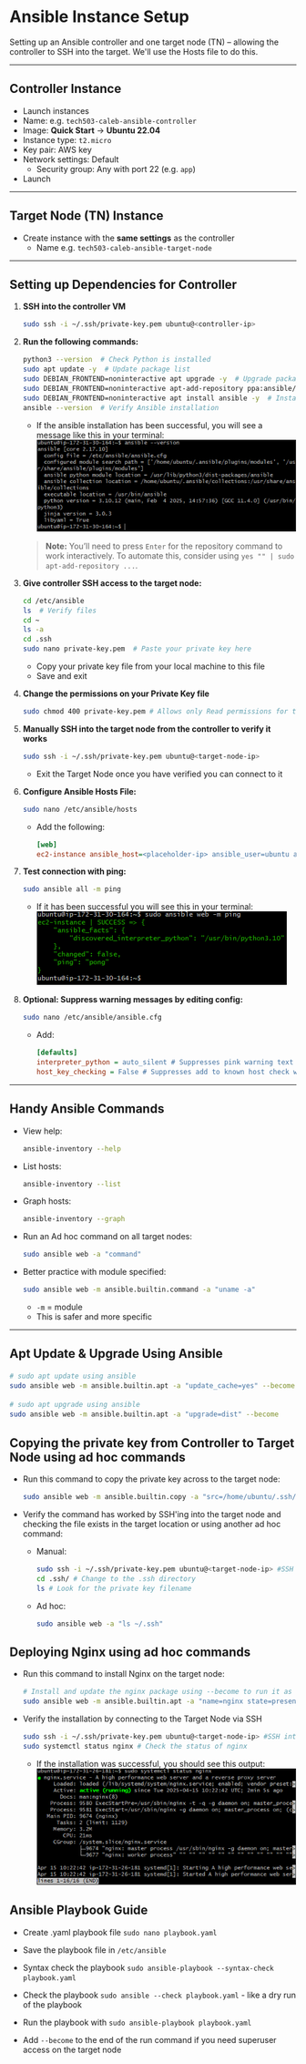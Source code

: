 
# Ansible Instance Setup

Setting up an Ansible controller and one target node (TN) – allowing the controller to SSH into the target. We'll use the Hosts file to do this.

---

## Controller Instance

- Launch instances
- Name: e.g. `tech503-caleb-ansible-controller`
- Image: **Quick Start** → **Ubuntu 22.04**
- Instance type: `t2.micro`
- Key pair: AWS key
- Network settings: Default  
  - Security group: Any with port 22 (e.g. `app`)
- Launch

---

## Target Node (TN) Instance

- Create instance with the **same settings** as the controller
  - Name e.g. `tech503-caleb-ansible-target-node`

---

## Setting up Dependencies for Controller

1. **SSH into the controller VM**

    ```bash
    sudo ssh -i ~/.ssh/private-key.pem ubuntu@<controller-ip>
    ```

2. **Run the following commands:**

   ```bash
   python3 --version  # Check Python is installed
   sudo apt update -y  # Update package list
   sudo DEBIAN_FRONTEND=noninteractive apt upgrade -y  # Upgrade packages
   sudo DEBIAN_FRONTEND=noninteractive apt-add-repository ppa:ansible/ansible  # Add Ansible PPA
   sudo DEBIAN_FRONTEND=noninteractive apt install ansible -y  # Install Ansible
   ansible --version  # Verify Ansible installation
   ```

    - If the ansible installation has been successful, you will see a message like this in your terminal:  
   ![Ansible Version](./images/ansible-version.png)

   > **Note:** You’ll need to press `Enter` for the repository command to work interactively. To automate this, consider using `yes "" | sudo apt-add-repository ...`.

3. **Give controller SSH access to the target node:**

   ```bash
   cd /etc/ansible
   ls  # Verify files
   cd ~
   ls -a
   cd .ssh
   sudo nano private-key.pem  # Paste your private key here
   ```

   - Copy your private key file from your local machine to this file
   - Save and exit

4. **Change the permissions on your Private Key file**

    ```bash
    sudo chmod 400 private-key.pem # Allows only Read permissions for the owner
    ```
   
5. **Manually SSH into the target node from the controller to verify it works**

   ```bash
   sudo ssh -i ~/.ssh/private-key.pem ubuntu@<target-node-ip>
   ```

   - Exit the Target Node once you have verified you can connect to it

6. **Configure Ansible Hosts File:**

   ```bash
   sudo nano /etc/ansible/hosts
   ```

   - Add the following:

     ```ini
     [web]
     ec2-instance ansible_host=<placeholder-ip> ansible_user=ubuntu ansible_ssh_private_key_file=/home/ubuntu/.ssh/<placeholder-key-name>
     ```

7. **Test connection with ping:**

   ```bash
   sudo ansible all -m ping
   ```

   - If it has been successful you will see this in your terminal:  
      ![Ansible Success Ping](./images/ansible-ping-success.png)

8. **Optional: Suppress warning messages by editing config:**

   ```bash
   sudo nano /etc/ansible/ansible.cfg
   ```

   - Add:

     ```ini
     [defaults]
     interpreter_python = auto_silent # Suppresses pink warning text for python interpreter
     host_key_checking = False # Suppresses add to known host check when running ad hoc commands
     ```

---

## Handy Ansible Commands

- View help:
  ```bash
  ansible-inventory --help
  ```

- List hosts:
  ```bash
  ansible-inventory --list
  ```

- Graph hosts:
  ```bash
  ansible-inventory --graph
  ```

- Run an Ad hoc command on all target nodes:
  ```bash
  sudo ansible web -a "command"
  ```

- Better practice with module specified:
  ```bash
  sudo ansible web -m ansible.builtin.command -a "uname -a"
  ```

  - `-m` = module
  - This is safer and more specific

---

## Apt Update & Upgrade Using Ansible

```bash
# sudo apt update using ansible
sudo ansible web -m ansible.builtin.apt -a "update_cache=yes" --become

# sudo apt upgrade using ansible
sudo ansible web -m ansible.builtin.apt -a "upgrade=dist" --become
```

## Copying the private key from Controller to Target Node using ad hoc commands

- Run this command to copy the private key across to the target node:

    ```bash
    sudo ansible web -m ansible.builtin.copy -a "src=/home/ubuntu/.ssh/private-key.pem dest=/home/ubuntu/.ssh/private-key.pem"
    ```

- Verify the command has worked by SSH'ing into the target node and checking the file exists in the target location or using another ad hoc command:

  - Manual:
    ```bash
    sudo ssh -i ~/.ssh/private-key.pem ubuntu@<target-node-ip> #SSH into the target node
    cd .ssh/ # Change to the .ssh directory
    ls # Look for the private key filename
    ```
  
  - Ad hoc:
    ```bash
    sudo ansible web -a "ls ~/.ssh"
    ```

## Deploying Nginx using ad hoc commands

- Run this command to install Nginx on the target node:

    ```bash
    # Install and update the nginx package using --become to run it as the superuser on the target node
    sudo ansible web -m ansible.builtin.apt -a "name=nginx state=present update_cache=yes" --become
    ```

- Verify the installation by connecting to the Target Node via SSH

    ```bash
    sudo ssh -i ~/.ssh/private-key.pem ubuntu@<target-node-ip> #SSH into the target node
    sudo systemctl status nginx # Check the status of nginx
    ```

  - If the installation was successful, you should see this output:  
    ![Nginx Installation](./images/ansible-nginx-installation.png)

## Ansible Playbook Guide

* Create .yaml playbook file `sudo nano playbook.yaml`
  
* Save the playbook file in `/etc/ansible`
  
* Syntax check the playbook `sudo ansible-playbook --syntax-check playbook.yaml`
  
* Check the playbook `sudo ansible --check playbook.yaml` - like a dry run of the playbook
  
* Run the playbook with `sudo ansible-playbook playbook.yaml`
  
* Add `--become` to the end of the run command if you need superuser access on the target node
